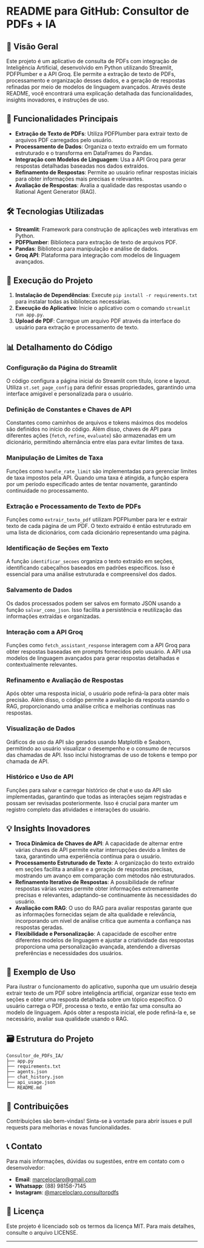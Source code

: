# README para GitHub: Consultor de PDFs + IA

## 📄 Visão Geral
Este projeto é um aplicativo de consulta de PDFs com integração de Inteligência Artificial, desenvolvido em Python utilizando Streamlit, PDFPlumber e a API Groq. Ele permite a extração de texto de PDFs, processamento e organização desses dados, e a geração de respostas refinadas por meio de modelos de linguagem avançados. Através deste README, você encontrará uma explicação detalhada das funcionalidades, insights inovadores, e instruções de uso.

## 🚀 Funcionalidades Principais
- **Extração de Texto de PDFs**: Utiliza PDFPlumber para extrair texto de arquivos PDF carregados pelo usuário.
- **Processamento de Dados**: Organiza o texto extraído em um formato estruturado e o transforma em DataFrames do Pandas.
- **Integração com Modelos de Linguagem**: Usa a API Groq para gerar respostas detalhadas baseadas nos dados extraídos.
- **Refinamento de Respostas**: Permite ao usuário refinar respostas iniciais para obter informações mais precisas e relevantes.
- **Avaliação de Respostas**: Avalia a qualidade das respostas usando o Rational Agent Generator (RAG).

## 🛠️ Tecnologias Utilizadas
- **Streamlit**: Framework para construção de aplicações web interativas em Python.
- **PDFPlumber**: Biblioteca para extração de texto de arquivos PDF.
- **Pandas**: Biblioteca para manipulação e análise de dados.
- **Groq API**: Plataforma para integração com modelos de linguagem avançados.

## 🎯 Execução do Projeto
1. **Instalação de Dependências**: Execute `pip install -r requirements.txt` para instalar todas as bibliotecas necessárias.
2. **Execução do Aplicativo**: Inicie o aplicativo com o comando `streamlit run app.py`.
3. **Upload de PDF**: Carregue um arquivo PDF através da interface do usuário para extração e processamento de texto.

## 📊 Detalhamento do Código
### Configuração da Página do Streamlit
O código configura a página inicial do Streamlit com título, ícone e layout. Utiliza `st.set_page_config` para definir essas propriedades, garantindo uma interface amigável e personalizada para o usuário.

### Definição de Constantes e Chaves de API
Constantes como caminhos de arquivos e tokens máximos dos modelos são definidos no início do código. Além disso, chaves de API para diferentes ações (`fetch`, `refine`, `evaluate`) são armazenadas em um dicionário, permitindo alternância entre elas para evitar limites de taxa.

### Manipulação de Limites de Taxa
Funções como `handle_rate_limit` são implementadas para gerenciar limites de taxa impostos pela API. Quando uma taxa é atingida, a função espera por um período especificado antes de tentar novamente, garantindo continuidade no processamento.

### Extração e Processamento de Texto de PDFs
Funções como `extrair_texto_pdf` utilizam PDFPlumber para ler e extrair texto de cada página de um PDF. O texto extraído é então estruturado em uma lista de dicionários, com cada dicionário representando uma página.

### Identificação de Seções em Texto
A função `identificar_secoes` organiza o texto extraído em seções, identificando cabeçalhos baseados em padrões específicos. Isso é essencial para uma análise estruturada e compreensível dos dados.

### Salvamento de Dados
Os dados processados podem ser salvos em formato JSON usando a função `salvar_como_json`. Isso facilita a persistência e reutilização das informações extraídas e organizadas.

### Interação com a API Groq
Funções como `fetch_assistant_response` interagem com a API Groq para obter respostas baseadas em prompts fornecidos pelo usuário. A API usa modelos de linguagem avançados para gerar respostas detalhadas e contextualmente relevantes.

### Refinamento e Avaliação de Respostas
Após obter uma resposta inicial, o usuário pode refiná-la para obter mais precisão. Além disso, o código permite a avaliação da resposta usando o RAG, proporcionando uma análise crítica e melhorias contínuas nas respostas.

### Visualização de Dados
Gráficos de uso da API são gerados usando Matplotlib e Seaborn, permitindo ao usuário visualizar o desempenho e o consumo de recursos das chamadas de API. Isso inclui histogramas de uso de tokens e tempo por chamada de API.

### Histórico e Uso de API
Funções para salvar e carregar histórico de chat e uso da API são implementadas, garantindo que todas as interações sejam registradas e possam ser revisadas posteriormente. Isso é crucial para manter um registro completo das atividades e interações do usuário.

## 💡 Insights Inovadores
- **Troca Dinâmica de Chaves de API**: A capacidade de alternar entre várias chaves de API permite evitar interrupções devido a limites de taxa, garantindo uma experiência contínua para o usuário.
- **Processamento Estruturado de Texto**: A organização do texto extraído em seções facilita a análise e a geração de respostas precisas, mostrando um avanço em comparação com métodos não estruturados.
- **Refinamento Iterativo de Respostas**: A possibilidade de refinar respostas várias vezes permite obter informações extremamente precisas e relevantes, adaptando-se continuamente às necessidades do usuário.
- **Avaliação com RAG**: O uso do RAG para avaliar respostas garante que as informações fornecidas sejam de alta qualidade e relevância, incorporando um nível de análise crítica que aumenta a confiança nas respostas geradas.
- **Flexibilidade e Personalização**: A capacidade de escolher entre diferentes modelos de linguagem e ajustar a criatividade das respostas proporciona uma personalização avançada, atendendo a diversas preferências e necessidades dos usuários.

## 📝 Exemplo de Uso
Para ilustrar o funcionamento do aplicativo, suponha que um usuário deseja extrair texto de um PDF sobre inteligência artificial, organizar esse texto em seções e obter uma resposta detalhada sobre um tópico específico. O usuário carrega o PDF, processa o texto, e então faz uma consulta ao modelo de linguagem. Após obter a resposta inicial, ele pode refiná-la e, se necessário, avaliar sua qualidade usando o RAG.

## 🗃️ Estrutura do Projeto
```
Consultor_de_PDFs_IA/
├── app.py
├── requirements.txt
├── agents.json
├── chat_history.json
├── api_usage.json
└── README.md
```

## 🤝 Contribuições
Contribuições são bem-vindas! Sinta-se à vontade para abrir issues e pull requests para melhorias e novas funcionalidades.

## 📞 Contato
Para mais informações, dúvidas ou sugestões, entre em contato com o desenvolvedor:
- **Email**: marceloclaro@gmail.com
- **Whatsapp**: (88) 98158-7145
- **Instagram**: [@marceloclaro.consultorpdfs](https://www.instagram.com/marceloclaro.consultorpdfs/)

## 📢 Licença
Este projeto é licenciado sob os termos da licença MIT. Para mais detalhes, consulte o arquivo LICENSE.

---
